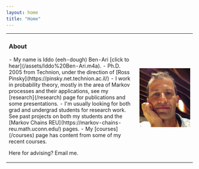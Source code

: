 ```yaml
---
layout: home
title: "Home"
---
```



<table>
<colgroup>
 <col span="1" style="width: 70%;">
 <col span="1" style="width: 30%;">
 </colgroup>
<tbody>
<tr>
<td>
<h3 class="fw-bold  pb-0 mb-2">About</h3>
<div markdown="1">
- My name is  Iddo (eeh-dough) Ben-Ari [click to hear](/assets/Iddo%20Ben-Ari.m4a). 
- Ph.D. 2005 from Technion, under the direction of [Ross Pinsky](https://pinsky.net.technion.ac.il/)
- I work in probability theory, mostly in the area of Markov processes and their applications, see my [research](/research) page for publications and some presentations.
- I'm usually looking for both grad and undergrad students for research work. See past projects on both my students and the [Markov Chains REU](https://markov-chains-reu.math.uconn.edu/) pages.
- My [courses](/courses) page has content from some of my recent courses.

Here for advising? Email me.
</div>

</td>
<td>
<img src="/assets/img/Iddo.jpg" style="float: right;" width="100%">

</td>
</tr>
</tbody>
</table>

